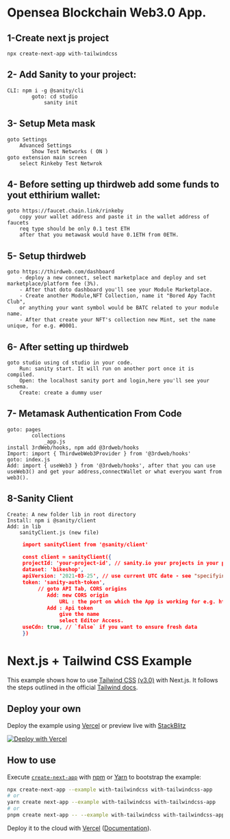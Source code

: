 # Opensea Blockchain Web3.0 App.

## 1-Create next js project 
    npx create-next-app with-tailwindcss 
    
## 2- Add Sanity to your project: 
    CLI: npm i -g @sanity/cli
            goto: cd studio 
                sanity init 

## 3- Setup Meta mask
    goto Settings
        Advanced Settings 
            Show Test Networks ( ON )
    goto extension main screen
        select Rinkeby Test Netwrok

## 4- Before setting up thirdweb add some funds to yout etthirium wallet:
    goto https://faucet.chain.link/rinkeby
        copy your wallet address and paste it in the wallet address of faucets
        req type should be only 0.1 test ETH
        after that you metawask would have 0.1ETH from 0ETH.

## 5- Setup thirdweb
    goto https://thirdweb.com/dashboard
        - deploy a new connect, select marketplace and deploy and set marketplace/platform fee (3%).
        - After that doto dashboard you'll see your Module Marketplace.
        - Create another Module,NFT Collection, name it "Bored Apy Tacht Club",
        or anything your want symbol would be BATC related to your module name.
        - After that create your NFT's collection new Mint, set the name unique, for e.g. #0001.
        
## 6- After setting up thirdweb
    goto studio using cd studio in your code.
        Run: sanity start. It will run on another port once it is compiled. 
        Open: the localhost sanity port and login,here you'll see your schema.
        Create: create a dummy user

## 7- Metamask Authentication From Code
    goto: pages 
            collections
                _app.js
    install 3rdWeb/hooks, npm add @3rdweb/hooks    
    Import: import { ThirdwebWeb3Provider } from '@3rdweb/hooks'
    goto: index.js 
    Add: import { useWeb3 } from '@3rdweb/hooks', after that you can use useWeb3() and get your address,connectWallet or what everyou want from web3().
    
## 8-Sanity Client
    Create: A new folder lib in root directory
    Install: npm i @sanity/client
    Add: in lib 
        sanityClient.js (new file)
   ```json
        import sanityClient from '@sanity/client'

        const client = sanityClient({
        projectId: 'your-project-id', // sanity.io your projects in your project get your projectId
        dataset: 'bikeshop',
        apiVersion: '2021-03-25', // use current UTC date - see "specifying API version"!
        token: 'sanity-auth-token',
             // goto API Tab, CORS origins
                Add: new CORS origin
                    URL : the port on which the App is working for e.g. http://localhost:3000
                Add : Api token
                    give the name 
                    select Editor Access.
        useCdn: true, // `false` if you want to ensure fresh data
        })
   ```
   
# Next.js + Tailwind CSS Example

This example shows how to use [Tailwind CSS](https://tailwindcss.com/) [(v3.0)](https://tailwindcss.com/blog/tailwindcss-v3) with Next.js. It follows the steps outlined in the official [Tailwind docs](https://tailwindcss.com/docs/guides/nextjs).

## Deploy your own

Deploy the example using [Vercel](https://vercel.com?utm_source=github&utm_medium=readme&utm_campaign=next-example) or preview live with [StackBlitz](https://stackblitz.com/github/vercel/next.js/tree/canary/examples/with-tailwindcss)

[![Deploy with Vercel](https://vercel.com/button)](https://vercel.com/new/git/external?repository-url=https://github.com/vercel/next.js/tree/canary/examples/with-tailwindcss&project-name=with-tailwindcss&repository-name=with-tailwindcss)

## How to use

Execute [`create-next-app`](https://github.com/vercel/next.js/tree/canary/packages/create-next-app) with [npm](https://docs.npmjs.com/cli/init) or [Yarn](https://yarnpkg.com/lang/en/docs/cli/create/) to bootstrap the example:

```bash
npx create-next-app --example with-tailwindcss with-tailwindcss-app
# or
yarn create next-app --example with-tailwindcss with-tailwindcss-app
# or
pnpm create next-app -- --example with-tailwindcss with-tailwindcss-app
```

Deploy it to the cloud with [Vercel](https://vercel.com/new?utm_source=github&utm_medium=readme&utm_campaign=next-example) ([Documentation](https://nextjs.org/docs/deployment)).
